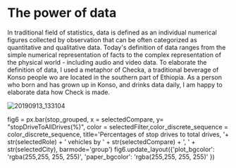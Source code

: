 # The power of data  
In traditional field of statistics, data is defined as an individual numerical figures collected by observation that can be often categorized as quantitative and qualitative data. Today's definition of data ranges from the simple numerical representation of facts to the complex representation of the  physical world - including audio and video data. To elaborate the definition of data, I used a metaphor of Checka, a traditional beverage of Konso people wo are located in the southern part of Ethiopia. As a person who born and has grown up in Konso, and drinks data daily, I am happy to elaborate data how Check is made.

![20190913_133104](https://user-images.githubusercontent.com/32268861/130470035-71f18aec-6a85-403a-a6af-7e92fd3bb43c.jpg)




fig6 = px.bar(stop_grouped, 
                      x = selectedCompare,
                      y= "stopDriveToAllDrives(%)", 
                      color = selectedFilter,color_discrete_sequence = color_discrete_sequence,
                      title='Percentages of stop drives to total drives,  '+ str(selectedRole)   + ' vehicles by ' + str(selectedCompare) + ', ' + str(selectedCity),
                      barmode='group')
        fig6.update_layout({'plot_bgcolor': 'rgba(255,255, 255, 255)',
                            'paper_bgcolor': 'rgba(255,255, 255, 255)'
                           })

